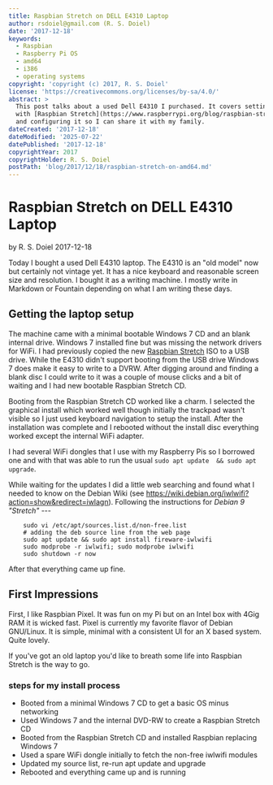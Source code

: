 ```yaml
---
title: Raspbian Stretch on DELL E4310 Laptop
author: rsdoiel@gmail.com (R. S. Doiel)
date: '2017-12-18'
keywords:
  - Raspbian
  - Raspberry Pi OS
  - amd64
  - i386
  - operating systems
copyright: 'copyright (c) 2017, R. S. Doiel'
license: 'https://creativecommons.org/licenses/by-sa/4.0/'
abstract: >
  This post talks about a used Dell E4310 I purchased. It covers setting it up
  with [Raspbian Stretch](https://www.raspberrypi.org/blog/raspbian-stretch/)
  and configuring it so I can share it with my family.
dateCreated: '2017-12-18'
dateModified: '2025-07-22'
datePublished: '2017-12-18'
copyrightYear: 2017
copyrightHolder: R. S. Doiel
postPath: 'blog/2017/12/18/raspbian-stretch-on-amd64.md'
---
```


# Raspbian Stretch on DELL E4310 Laptop

by R. S. Doiel 2017-12-18

Today I bought a used Dell E4310 laptop. The E4310 is an "old model" now
but certainly not vintage yet.  It has a nice keyboard and reasonable 
screen size and resolution. I bought it as a writing machine. I mostly
write in Markdown or Fountain depending on what I am writing these days.

## Getting the laptop setup

The machine came with a minimal bootable Windows 7 CD and an blank 
internal drive. Windows 7 installed fine but was missing the network 
drivers for WiFi.  I had previously copied the new [Raspbian Stretch](https://www.raspberrypi.org/blog/raspbian-stretch/) ISO to a USB drive. While
the E4310 didn't support booting from the USB drive Windows 7 does make
it easy to write to a DVRW. After digging around and finding a blank disc
I could write to it was a couple of mouse clicks and a bit of waiting 
and I had new bootable Raspbian Stretch CD.

Booting from the Raspbian Stretch CD worked like a charm. I selected 
the graphical install which worked well though initially the trackpad 
wasn't visible so I just used keyboard navigation to setup the install.
After the installation was complete and I rebooted without the install
disc everything worked except the internal WiFi adapter.

I had several WiFi dongles that I use with my Raspberry Pis so I 
borrowed one and with that was able to run the usual `sudo apt update 
&& sudo apt upgrade`.

While waiting for the updates I did a little web searching and found 
what I needed to know on the Debian Wiki (see
https://wiki.debian.org/iwlwifi?action=show&redirect=iwlagn).  Following
the instructions for *Debian 9 "Stretch"* ---

```shell
    sudo vi /etc/apt/sources.list.d/non-free.list 
    # adding the deb source line from the web page
    sudo apt update && sudo apt install fireware-iwlwifi
    sudo modprobe -r iwlwifi; sudo modprobe iwlwifi
    sudo shutdown -r now
```

After that everything came up fine.

## First Impressions

First, I like Raspbian Pixel. It was fun on my Pi but on an Intel box
with 4Gig RAM it is wicked fast.  Pixel is currently my favorite flavor 
of Debian GNU/Linux. It is simple, minimal with a consistent UI for 
an X based system. Quite lovely. 

If you've got an old laptop you'd like to breath some life into 
Raspbian Stretch is the way to go.


### steps for my install process

+ Booted from a minimal Windows 7 CD to get a basic OS minus networking
+ Used Windows 7 and the internal DVD-RW to create a Raspbian Stretch CD
+ Booted from the Raspbian Stretch CD and installed Raspbian replacing Windows 7
+ Used a spare WiFi dongle initially to fetch the non-free iwlwifi modules
+ Updated my source list, re-run apt update and upgrade
+ Rebooted and everything came up and is running
